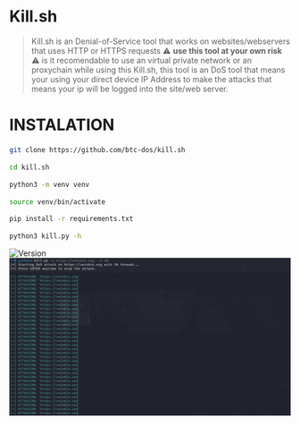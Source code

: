 # Kill.sh
> Kill.sh is an Denial-of-Service tool that works on websites/webservers that uses HTTP or HTTPS requests
> ⚠️ **use this tool at your own risk** ⚠️
> is it recomendable to use an virtual private network or an proxychain while using this Kill.sh, this tool is an DoS tool that means your using your direct device IP Address to make the attacks that means your ip will be logged into the site/web server.
# INSTALATION
```bash
git clone https://github.com/btc-dos/kill.sh
```

```bash
cd kill.sh
```

```bash
python3 -m venv venv
```

```bash
source venv/bin/activate
```

```bash
pip install -r requirements.txt
```


```bash
python3 kill.py -h
```

![Version](https://img.shields.io/badge/version-2025.01--R-purple?style=flat-square)
![kill.sh banner](bannerz.png)
